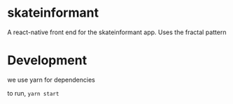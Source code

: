 # skateinformant
A react-native front end for the skateinformant app. Uses the fractal pattern

# Development

we use yarn for dependencies

to run, `yarn start`
